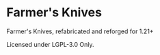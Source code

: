 # Farmer's Knives

Farmer's Knives, refabricated and reforged for 1.21+

Licensed under LGPL-3.0 Only.